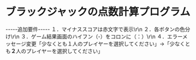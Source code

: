 # ブラックジャックの点数計算プログラム

-----追加要件-----
１．マイナススコアは赤文字で表示\r\n
２．各ボタンの色分け\r\n
３．ゲーム結果画面のハイフン（-）をコロンに（：）\r\n
４．エラーメッセージ変更「少なくとも１人のプレイヤーを選択してください」→「少なくとも**２**人のプレイヤーを選択してください」
